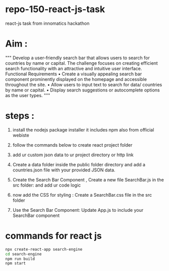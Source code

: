# repo-150-react-js-task
react-js task from innomatics hackathon


# Aim :
"""
Develop a user-friendly search bar that allows users to search for countries by name or capital. The challenge focuses on creating efficient search functionality with an attractive and intuitive user interface.
Functional Requirements
•	Create a visually appealing search bar component prominently displayed on the homepage and accessible throughout the site.
•	Allow users to input text to search for data/ countries by name or capital.
•	Display search suggestions or autocomplete options as the user types.
"""


# steps :
1. install the nodejs package installer it includes npm also from official webiste

2. follow the commands below to create react project folder

3. add ur custom json data to ur project directory or http link

4. Create a data folder inside the public folder directory and add a countries.json file with your provided JSON data. 

5. Create the Search Bar Component , Create a new file SearchBar.js in the src folder: and add ur code logic

6. now add the CSS for styling : Create a SearchBar.css file in the src folder

7. Use the Search Bar Component: Update App.js to include your SearchBar component 



# commands for react js
```bash
npx create-react-app search-engine
cd search-engine
npm run build
npm start
